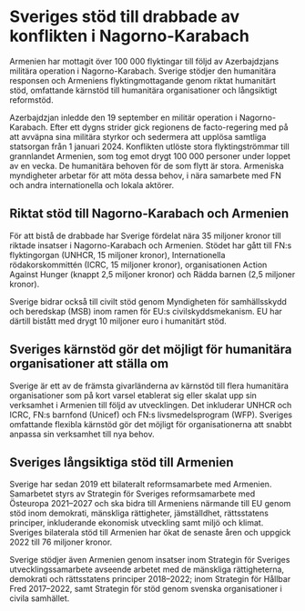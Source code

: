 # Sveriges stöd till drabbade av konflikten i Nagorno-Karabach

Armenien har mottagit över 100 000 flyktingar till följd av Azerbajdzjans militära operation i Nagorno\-Karabach. Sverige stödjer den humanitära responsen och Armeniens flyktingmottagande genom riktat humanitärt stöd, omfattande kärnstöd till humanitära organisationer och långsiktigt reformstöd.


Azerbajdzjan inledde den 19 september en militär operation i Nagorno\-Karabach. Efter ett dygns strider gick regionens de facto\-regering med på att avväpna sina militära styrkor och sedermera att upplösa samtliga statsorgan från 1 januari 2024\. Konflikten utlöste stora flyktingströmmar till grannlandet Armenien, som tog emot drygt 100 000 personer under loppet av en vecka. De humanitära behoven för de som flytt är stora. Armeniska myndigheter arbetar för att möta dessa behov, i nära samarbete med FN och andra internationella och lokala aktörer.

## Riktat stöd till Nagorno\-Karabach och Armenien

För att bistå de drabbade har Sverige fördelat nära 35 miljoner kronor till riktade insatser i Nagorno\-Karabach och Armenien. Stödet har gått till FN:s flyktingorgan (UNHCR, 15 miljoner kronor), Internationella rödakorskommittén (ICRC, 15 miljoner kronor), organisationen Action Against Hunger (knappt 2,5 miljoner kronor) och Rädda barnen (2,5 miljoner kronor).

Sverige bidrar också till civilt stöd genom Myndigheten för samhällsskydd och beredskap (MSB) inom ramen för EU:s civilskyddsmekanism. EU har därtill bistått med drygt 10 miljoner euro i humanitärt stöd.

## Sveriges kärnstöd gör det möjligt för humanitära organisationer att ställa om

Sverige är ett av de främsta givarländerna av kärnstöd till flera humanitära organisationer som på kort varsel etablerat sig eller skalat upp sin verksamhet i Armenien till följd av utvecklingen. Det inkluderar UNHCR och ICRC, FN:s barnfond (Unicef) och FN:s livsmedelsprogram (WFP). Sveriges omfattande flexibla kärnstöd gör det möjligt för organisationerna att snabbt anpassa sin verksamhet till nya behov.

## Sveriges långsiktiga stöd till Armenien

Sverige har sedan 2019 ett bilateralt reformsamarbete med Armenien. Samarbetet styrs av Strategin för Sveriges reformsamarbete med Östeuropa 2021–2027 och ska bidra till Armeniens närmande till EU genom stöd inom demokrati, mänskliga rättigheter, jämställdhet, rättsstatens principer, inkluderande ekonomisk utveckling samt miljö och klimat. Sveriges bilaterala stöd till Armenien har ökat de senaste åren och uppgick 2022 till 76 miljoner kronor.

Sverige stödjer även Armenien genom insatser inom Strategin för Sveriges utvecklingssamarbete avseende arbetet med de mänskliga rättigheterna, demokrati och rättsstatens principer 2018–2022; inom Strategin för Hållbar Fred 2017–2022, samt Strategin för stöd genom svenska organisationer i civila samhället.
